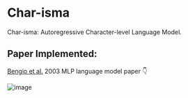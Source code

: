 # Char-isma
Char-isma: Autoregressive Character-level Language Model.


## Paper Implemented:
[Bengio et al.](https://www.jmlr.org/papers/volume3/bengio03a/bengio03a.pdf) 2003 MLP language model paper
👇


![image](https://github.com/user-attachments/assets/b8c613ff-82b1-4562-b85f-4182dccd9cd4)
